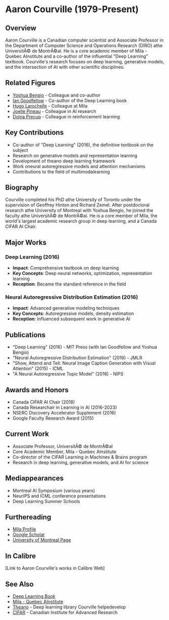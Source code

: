 # Aaron Courville (1979-Present)

## Overview
Aaron Courville is a Canadian computer scientist and Associate Professor in the Department of Computer Science and Operations Research (DIRO) athe UniversitÃ© de MontrÃ©al. He is a core academic member of Mila - Quebec AInstitute and a co-author of the influential "Deep Learning" textbook. Courville's research focuses on deep learning, generative models, and the intersection of AI with other scientific disciplines.

## Related Figures
- [Yoshua Bengio](/ai/persons/yoshua_bengio.md) - Colleague and co-author
- [Ian Goodfellow](/ai/persons/ian_goodfellow.md) - Co-author of the Deep Learning book
- [Hugo Larochelle](/ai/persons/hugo_larochelle.md) - Colleague at Mila
- [Joelle Pineau](/ai/persons/joelle_pineau.md) - Colleague in AI research
- [Doina Precup](/ai/persons/doina_precup.md) - Colleague in reinforcement learning

## Key Contributions
- Co-author of "Deep Learning" (2016), the definitive textbook on the subject
- Research on generative models and representation learning
- Development of theano deep learning framework
- Work oneural autoregressive models and attention mechanisms
- Contributions to the field of multimodalearning

## Biography
Courville completed his PhD athe University of Toronto under the supervision of Geoffrey Hinton and Richard Zemel. After postdoctoral research athe University of Montreal with Yoshua Bengio, he joined the faculty athe UniversitÃ© de MontrÃ©al. He is a core member of Mila, the world's largest academic research group in deep learning, and a Canada CIFAR AI Chair.

## Major Works
### Deep Learning (2016)
- **Impact**: Comprehensive textbook on deep learning
- **Key Concepts**: Deep neural networks, optimization, representation learning
- **Reception**: Became the standard reference in the field

### Neural Autoregressive Distribution Estimation (2016)
- **Impact**: Advanced generative modeling techniques
- **Key Concepts**: Autoregressive models, density estimation
- **Reception**: Influenced subsequent work in generative AI

## Publications
- "Deep Learning" (2016) - MIT Press (with Ian Goodfellow and Yoshua Bengio)
- "Neural Autoregressive Distribution Estimation" (2016) - JMLR
- "Show, Attend and Tell: Neural Image Caption Generation with Visual Attention" (2015) - ICML
- "A Neural Autoregressive Topic Model" (2016) - NIPS

## Awards and Honors
- Canada CIFAR AI Chair (2018)
- Canada Researchair in Learning in AI (2016-2023)
- NSERC Discovery Accelerator Supplement (2016)
- Google Faculty Research Award (2015)

## Current Work
- Associate Professor, UniversitÃ© de MontrÃ©al
- Core Academic Member, Mila - Quebec AInstitute
- Co-director of the CIFAR Learning in Machines & Brains program
- Research in deep learning, generative models, and AI for science

## Mediappearances
- Montreal AI Symposium (various years)
- NeurIPS and ICML conference presentations
- Deep Learning Summer Schools

## Furthereading
- [Mila Profile](https://mila.quebec/en/person/aaron-courville/)
- [Google Scholar](https://scholar.google.com/citations?user=Q0VTAl4AAAAJ)
- [University of Montreal Page](https://diro.umontreal.ca/english/home/research/researchers/professeurs-reguliers/professeur-detail/fiche/professeur/show/courville-aaron-1/)

## In Calibre
[Link to Aaron Courville's works in Calibre Web]

## See Also
- [Deep Learning Book](https://www.deeplearningbook.org/)
- [Mila - Quebec AInstitute](https://mila.quebec/)
- [Theano](https://github.com/Theano/Theano) - Deep learning library Courville helpedevelop
- [CIFAR](https://cifar.ca/) - Canadian Institute for Advanced Research




